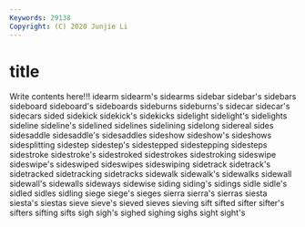 ```yaml
---
Keywords: 29138
Copyright: (C) 2020 Junjie Li
---
```


# title

Write contents here!!!
idearm 
sidearm's 
sidearms 
sidebar
sidebar's 
sidebars 
sideboard 
sideboard's 
sideboards 
sideburns 
sideburns's 
sidecar 
sidecar's 
sidecars
sided 
sidekick 
sidekick's 
sidekicks 
sidelight 
sidelight's 
sidelights 
sideline 
sideline's 
sidelined
sidelines 
sidelining 
sidelong 
sidereal 
sides 
sidesaddle 
sidesaddle's 
sidesaddles 
sideshow 
sideshow's
sideshows 
sidesplitting 
sidestep 
sidestep's 
sidestepped 
sidestepping 
sidesteps 
sidestroke 
sidestroke's 
sidestroked
sidestrokes 
sidestroking 
sideswipe 
sideswipe's 
sideswiped 
sideswipes 
sideswiping 
sidetrack 
sidetrack's 
sidetracked
sidetracking 
sidetracks 
sidewalk 
sidewalk's 
sidewalks 
sidewall 
sidewall's 
sidewalls 
sideways 
sidewise
siding 
siding's 
sidings 
sidle 
sidle's 
sidled 
sidles 
sidling 
siege 
siege's
sieges 
sierra 
sierra's 
sierras 
siesta 
siesta's 
siestas 
sieve 
sieve's 
sieved
sieves 
sieving 
sift 
sifted 
sifter 
sifter's 
sifters 
sifting 
sifts 
sigh
sigh's 
sighed 
sighing 
sighs 
sight 
sight's 
